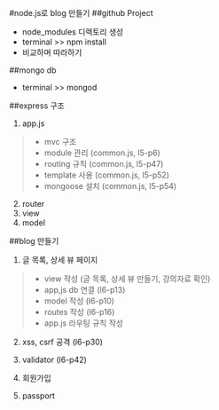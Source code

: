 #node.js로 blog 만들기
##github Project
- node_modules 디렉토리 생성
- terminal >> npm install
- 비교하며 따라하기

##mongo db
- terminal >> mongod 

##express 구조
1. app.js
> - mvc 구조
> - module 관리 (common.js, l5-p6)
> - routing 규칙 (common.js, l5-p47)
> - template 사용 (common.js, l5-p52)
> - mongoose 설치 (common.js, l5-p54)
2. router
3. view
4. model

##blog 만들기
1. 글 목록, 상세 뷰 페이지
> - view 작성 (글 목록, 상세 뷰 만들기, 강의자료 확인)
> - app,js db 연결 (l6-p13)
> - model 작성 (l6-p10)
> - routes 작성 (l6-p16)
> - app.js 라우팅 규칙 작성

2. xss, csrf 공격 (l6-p30)
3. validator (l6-p42)

4. 회원가입
5. passport
